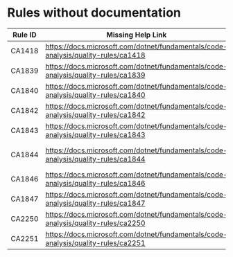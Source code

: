# Rules without documentation

Rule ID | Missing Help Link | Title |
--------|-------------------|-------|
CA1418 | <https://docs.microsoft.com/dotnet/fundamentals/code-analysis/quality-rules/ca1418> | Use valid platform string |
CA1839 | <https://docs.microsoft.com/dotnet/fundamentals/code-analysis/quality-rules/ca1839> | Use 'Environment.ProcessPath' |
CA1840 | <https://docs.microsoft.com/dotnet/fundamentals/code-analysis/quality-rules/ca1840> | Use 'Environment.CurrentManagedThreadId' |
CA1842 | <https://docs.microsoft.com/dotnet/fundamentals/code-analysis/quality-rules/ca1842> | Do not use 'WhenAll' with a single task |
CA1843 | <https://docs.microsoft.com/dotnet/fundamentals/code-analysis/quality-rules/ca1843> | Do not use 'WaitAll' with a single task |
CA1844 | <https://docs.microsoft.com/dotnet/fundamentals/code-analysis/quality-rules/ca1844> | Provide memory-based overrides of async methods when subclassing 'Stream' |
CA1846 | <https://docs.microsoft.com/dotnet/fundamentals/code-analysis/quality-rules/ca1846> | Prefer 'AsSpan' over 'Substring' |
CA1847 | <https://docs.microsoft.com/dotnet/fundamentals/code-analysis/quality-rules/ca1847> | Prefer static 'HashData' method over 'ComputeHash' |
CA2250 | <https://docs.microsoft.com/dotnet/fundamentals/code-analysis/quality-rules/ca2250> | Use 'ThrowIfCancellationRequested' |
CA2251 | <https://docs.microsoft.com/dotnet/fundamentals/code-analysis/quality-rules/ca2251> | Use 'string.Equals' |
